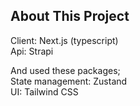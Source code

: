 ## About This Project

Client: Next.js (typescript) <br />
Api: Strapi

And used these packages; <br />
State management: Zustand <br />
UI: Tailwind CSS <br />
